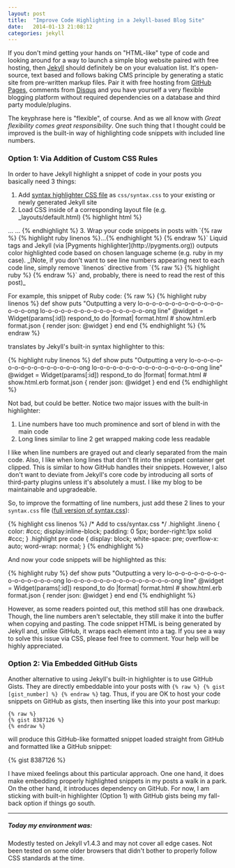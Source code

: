 ```yaml
---
layout: post
title:  "Improve Code Highlighting in a Jekyll-based Blog Site"
date:   2014-01-13 21:08:12
categories: jekyll
---
```


If you don't mind getting your hands on "HTML-like" type of code and looking around for a way to launch a
simple blog website paired with free hosting, then [Jekyll](http://jekyllrb.com)</a>
should definitely be on your evaluation list. It's open-source, text based and follows baking
CMS principle by generating a static site from pre-written markup files. Pair it with free hosting
from [GitHub Pages](http://pages.github.com), comments from [Disqus](http://disqus.com) and you have
yourself a very flexible blogging platform without required dependencies on a database and third party
module/plugins.

<!--more-->

The keyphrase here is "flexible", of course. And as we all know with
*Great flexibility comes great responsibility*. One such thing that I thought could be improved is
the built-in way of highlighting code snippets with included line numbers.

### Option 1: Via Addition of Custom CSS Rules

In order to have Jekyll highlight a
snippet of code in your posts you basically need 3 things:

1. Add [syntax highlighter CSS file](https://gist.github.com/demisx/025698a7b5e314a7a4b5) as
`css/syntax.css` to your existing or newly generated Jekyll site
2. Load CSS inside of a corresponding layout file (e.g. _layouts/default.html) {% highlight html %}
<head>
  ...
  <link href="/css/syntax.css" rel="stylesheet">
  ...
</head>{% endhighlight %}
3. Wrap your code snippets in posts with
`{% raw %} {% highlight ruby linenos %}...{% endhighlight %} {% endraw %}` Liquid tags and Jekyll
(via [Pygments highlighter](http://pygments.org)) outputs color highlighted code based on chosen
language scheme (e.g. ruby in my case). <span class="text-muted">_(Note, if you don't want to see
line numbers appearing next to each code line, simply remove `linenos`
directive from `{% raw %} {% highlight ruby %} {% endraw %}` and, probably, there is need to read the
rest of this post)_</span>

For example, this snippet of Ruby code:
{% raw %}
    {% highlight ruby linenos %}
    def show
      puts "Outputting a very lo-o-o-o-o-o-o-o-o-o-o-o-o-o-o-o-ong lo-o-o-o-o-o-o-o-o-o-o-o-o-o-o-o-ong line"
      @widget = Widget(params[:id])
      respond_to do |format|
        format.html # show.html.erb
        format.json { render json: @widget }
      end
    end
    {% endhighlight %}
{% endraw %}

translates by Jekyll's built-in syntax highlighter to this:

<div class="preserve-original-format">
{% highlight ruby linenos %}
def show
  puts "Outputting a very lo-o-o-o-o-o-o-o-o-o-o-o-o-o-o-o-ong lo-o-o-o-o-o-o-o-o-o-o-o-o-o-o-o-ong line"
  @widget = Widget(params[:id])
  respond_to do |format|
    format.html # show.html.erb
    format.json { render json: @widget }
  end
end
{% endhighlight %}
</div>

Not bad, but could be better. Notice two major issues with the built-in highlighter:

1. Line numbers have too much prominence and sort of blend in with the main code
2. Long lines similar to line 2 get wrapped making code less readable

I like when line numbers are grayed out and clearly separated from the main code. Also, I like when
long lines that don't fit into the snippet container get clipped. This is similar to how GitHub handles their
snippets. However, I also don't want to deviate from Jekyll's core code by introducing all sorts of
third-party plugins unless it's absolutely a must. I like my blog to be maintainable and upgradeable.

So, to improve the formatting of line numbers, just add these 2 lines to your `syntax.css` file
([full version of syntax.css](https://gist.github.com/demisx/8408522)):

{% highlight css linenos %}
/* Add to css/syntax.css */
.highlight .lineno { color: #ccc; display:inline-block; padding: 0 5px; border-right:1px solid #ccc; }
.highlight pre code { display: block; white-space: pre; overflow-x: auto; word-wrap: normal; }
{% endhighlight %}

And now your code snippets will be highlighted as this:

{% highlight ruby %}
def show
  puts "Outputting a very lo-o-o-o-o-o-o-o-o-o-o-o-o-o-o-o-ong lo-o-o-o-o-o-o-o-o-o-o-o-o-o-o-o-ong line"
  @widget = Widget(params[:id])
  respond_to do |format|
    format.html # show.html.erb
    format.json { render json: @widget }
  end
end
{% endhighlight %}

However, as some readers pointed out, this method still has one drawback. Though, the line
numbers aren't selectable, they still make it into the buffer when copying and pasting. The code snippet HTML
is being generated by Jekyll and, unlike GitHub, it wraps each element into a <span> tag. If you
see a way to solve this issue via CSS, please feel free to comment. Your help will be highly 
appreciated.

### Option 2: Via Embedded GitHub Gists

Another alternative to using Jekyll's built-in highlighter is to use GitHub Gists. They are directly
embeddable into your posts with `{% raw %} {% gist [gist_number] %} {% endraw %}` tag.
Thus, if you are OK to host your code snippets on GitHub as gists, then inserting like this into your
post markup:

```
{% raw %}
{% gist 8387126 %}
{% endraw %}
```

will produce this GitHub-like formatted snippet loaded straight from GitHub and formatted like a GitHub
snippet:

{% gist 8387126  %}

I have mixed feelings about this particular approach. One one hand, it does make embedding properly
highlighted snippets in my posts a walk in a park. On the other hand, it introduces dependency on GitHub.
For now, I am sticking with built-in highlighter (Option 1) with GitHub gists being my fall-back option if
things go south.

___
##### Today my environment was:

Modestly tested on Jekyll v1.4.3 and may not cover all edge cases. Not been tested on some older
browsers that didn't bother to properly follow CSS standards at the time.
